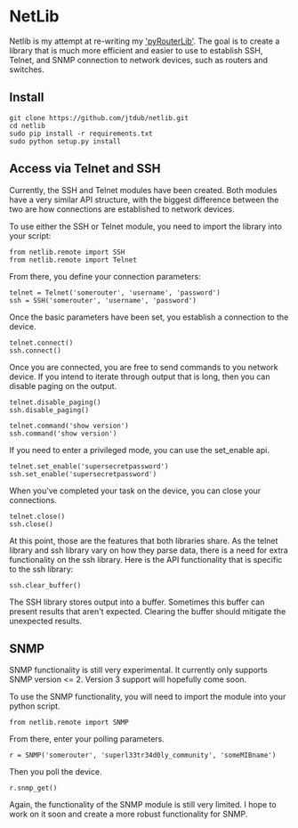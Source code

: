 # NetLib

Netlib is my attempt at re-writing my
['pyRouterLib'](https://github.com/jtdub/pyRouterLib). The goal is to create a
library that is much more efficient and easier to use to establish SSH, Telnet,
and SNMP connection to network devices, such as routers and switches.

## Install

    git clone https://github.com/jtdub/netlib.git
    cd netlib
    sudo pip install -r requirements.txt
    sudo python setup.py install

## Access via Telnet and SSH

Currently, the SSH and Telnet modules have been created. Both modules have a
very similar API structure, with the biggest difference between the two are how
connections are established to network devices.

To use either the SSH or Telnet module, you need to import the library into your script:

    from netlib.remote import SSH
    from netlib.remote import Telnet

From there, you define your connection parameters:

    telnet = Telnet('somerouter', 'username', 'password')
    ssh = SSH('somerouter', 'username', 'password')

Once the basic parameters have been set, you establish a connection to the
device.

    telnet.connect()
    ssh.connect()

Once you are connected, you are free to send commands to you network device. If
you intend to iterate through output that is long, then you can disable paging
on the output.

    telnet.disable_paging()
    ssh.disable_paging()

    telnet.command('show version')
    ssh.command('show version')

If you need to enter a privileged mode, you can use the set_enable api.

    telnet.set_enable('supersecretpassword')
    ssh.set_enable('supersecretpassword')

When you've completed your task on the device, you can close your connections.

    telnet.close()
    ssh.close()

At this point, those are the features that both libraries share. As the telnet
library and ssh library vary on how they parse data, there is a need for extra
functionality on the ssh library. Here is the API functionality that is
specific to the ssh library:

    ssh.clear_buffer()

The SSH library stores output into a buffer. Sometimes this buffer can present
results that aren't expected. Clearing the buffer should mitigate the
unexpected results.

## SNMP

SNMP functionality is still very experimental. It currently only supports SNMP
version <= 2. Version 3 support will hopefully come soon.

To use the SNMP functionality, you will need to import the module into your
python script.

    from netlib.remote import SNMP

From there, enter your polling parameters.

    r = SNMP('somerouter', 'superl33tr34d0ly_community', 'someMIBname')

Then you poll the device.

    r.snmp_get()

Again, the functionality of the SNMP module is still very limited. I hope to
work on it soon and create a more robust functionality for SNMP.
